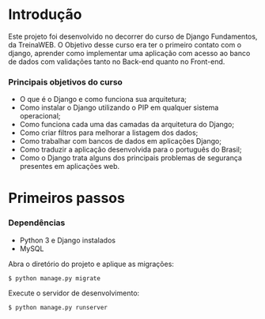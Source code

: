 # Introdução

Este projeto foi desenvolvido no decorrer do curso de Django Fundamentos, da TreinaWEB.
O Objetivo desse curso era ter o primeiro contato com o django, aprender como implementar uma aplicação com acesso ao banco de dados com validações tanto no Back-end quanto no Front-end. 

### Principais objetivos do curso

* O que é o Django e como funciona sua arquitetura;
* Como instalar o Django utilizando o PIP em qualquer sistema operacional;
* Como funciona cada uma das camadas da arquitetura do Django;
* Como criar filtros para melhorar a listagem dos dados;
* Como trabalhar com bancos de dados em aplicações Django;
* Como traduzir a aplicação desenvolvida para o português do Brasil;
* Como o Django trata alguns dos principais problemas de segurança presentes em aplicações web.

# Primeiros passos

### Dependências

* Python 3 e Django instalados
* MySQL

Abra o diretório do projeto e aplique as migrações:

    $ python manage.py migrate
    
Execute o servidor de desenvolvimento:

    $ python manage.py runserver
